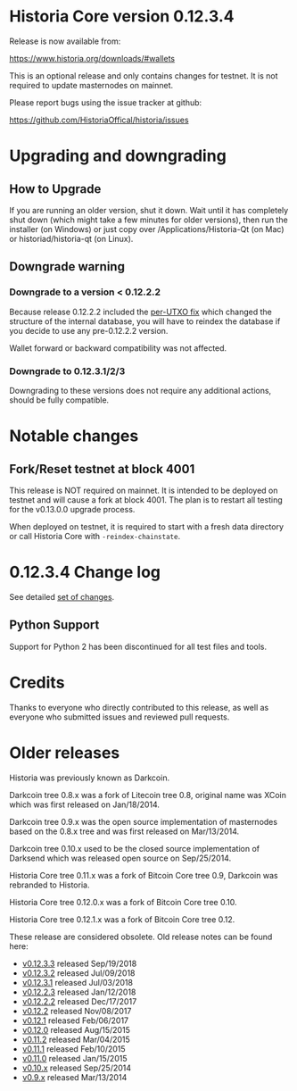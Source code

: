 Historia Core version 0.12.3.4
==========================

Release is now available from:

  <https://www.historia.org/downloads/#wallets>

This is an optional release and only contains changes for testnet. It is not required to update masternodes on mainnet.

Please report bugs using the issue tracker at github:

  <https://github.com/HistoriaOffical/historia/issues>


Upgrading and downgrading
=========================

How to Upgrade
--------------

If you are running an older version, shut it down. Wait until it has completely
shut down (which might take a few minutes for older versions), then run the
installer (on Windows) or just copy over /Applications/Historia-Qt (on Mac) or
historiad/historia-qt (on Linux).

Downgrade warning
-----------------

### Downgrade to a version < 0.12.2.2

Because release 0.12.2.2 included the [per-UTXO fix](release-notes/historia/release-notes-0.12.2.2.md#per-utxo-fix)
which changed the structure of the internal database, you will have to reindex
the database if you decide to use any pre-0.12.2.2 version.

Wallet forward or backward compatibility was not affected.

### Downgrade to 0.12.3.1/2/3

Downgrading to these versions does not require any additional actions, should be
fully compatible.


Notable changes
===============

Fork/Reset testnet at block 4001
--------------------------------

This release is NOT required on mainnet. It is intended to be deployed on testnet and will cause a fork at block 4001.
The plan is to restart all testing for the v0.13.0.0 upgrade process.

When deployed on testnet, it is required to start with a fresh data directory or call Historia Core with `-reindex-chainstate`.

0.12.3.4 Change log
===================

See detailed [set of changes](https://github.com/HistoriaOffical/historia/compare/v0.12.3.3...historia:v0.12.3.4).

Python Support
--------------

Support for Python 2 has been discontinued for all test files and tools.

Credits
=======

Thanks to everyone who directly contributed to this release,
as well as everyone who submitted issues and reviewed pull requests.


Older releases
==============

Historia was previously known as Darkcoin.

Darkcoin tree 0.8.x was a fork of Litecoin tree 0.8, original name was XCoin
which was first released on Jan/18/2014.

Darkcoin tree 0.9.x was the open source implementation of masternodes based on
the 0.8.x tree and was first released on Mar/13/2014.

Darkcoin tree 0.10.x used to be the closed source implementation of Darksend
which was released open source on Sep/25/2014.

Historia Core tree 0.11.x was a fork of Bitcoin Core tree 0.9,
Darkcoin was rebranded to Historia.

Historia Core tree 0.12.0.x was a fork of Bitcoin Core tree 0.10.

Historia Core tree 0.12.1.x was a fork of Bitcoin Core tree 0.12.

These release are considered obsolete. Old release notes can be found here:

- [v0.12.3.3](https://github.com/HistoriaOffical/historia/blob/master/doc/release-notes/historia/release-notes-0.12.3.3.md) released Sep/19/2018
- [v0.12.3.2](https://github.com/HistoriaOffical/historia/blob/master/doc/release-notes/historia/release-notes-0.12.3.2.md) released Jul/09/2018
- [v0.12.3.1](https://github.com/HistoriaOffical/historia/blob/master/doc/release-notes/historia/release-notes-0.12.3.1.md) released Jul/03/2018
- [v0.12.2.3](https://github.com/HistoriaOffical/historia/blob/master/doc/release-notes/historia/release-notes-0.12.2.3.md) released Jan/12/2018
- [v0.12.2.2](https://github.com/HistoriaOffical/historia/blob/master/doc/release-notes/historia/release-notes-0.12.2.2.md) released Dec/17/2017
- [v0.12.2](https://github.com/HistoriaOffical/historia/blob/master/doc/release-notes/historia/release-notes-0.12.2.md) released Nov/08/2017
- [v0.12.1](https://github.com/HistoriaOffical/historia/blob/master/doc/release-notes/historia/release-notes-0.12.1.md) released Feb/06/2017
- [v0.12.0](https://github.com/HistoriaOffical/historia/blob/master/doc/release-notes/historia/release-notes-0.12.0.md) released Aug/15/2015
- [v0.11.2](https://github.com/HistoriaOffical/historia/blob/master/doc/release-notes/historia/release-notes-0.11.2.md) released Mar/04/2015
- [v0.11.1](https://github.com/HistoriaOffical/historia/blob/master/doc/release-notes/historia/release-notes-0.11.1.md) released Feb/10/2015
- [v0.11.0](https://github.com/HistoriaOffical/historia/blob/master/doc/release-notes/historia/release-notes-0.11.0.md) released Jan/15/2015
- [v0.10.x](https://github.com/HistoriaOffical/historia/blob/master/doc/release-notes/historia/release-notes-0.10.0.md) released Sep/25/2014
- [v0.9.x](https://github.com/HistoriaOffical/historia/blob/master/doc/release-notes/historia/release-notes-0.9.0.md) released Mar/13/2014

